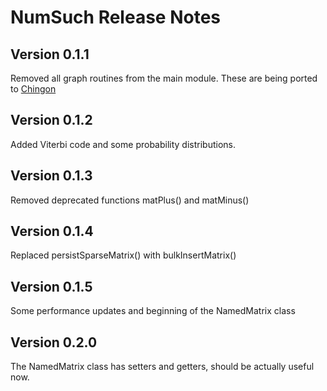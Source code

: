 # NumSuch Release Notes

## Version 0.1.1

Removed all graph routines from the main module. These are being ported to [Chingon](https://github.com/buddha314/chingon)

## Version 0.1.2

Added Viterbi code and some probability distributions.


## Version 0.1.3

Removed deprecated functions matPlus() and matMinus()

## Version 0.1.4

Replaced persistSparseMatrix() with bulkInsertMatrix()

## Version 0.1.5

Some performance updates and beginning of the NamedMatrix class

## Version 0.2.0

The NamedMatrix class has setters and getters, should be actually useful now.
